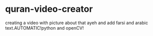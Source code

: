 # quran-video-creator
creating a video with picture about that ayeh and add farsi and arabic text.AUTOMATIC!python and openCV!
